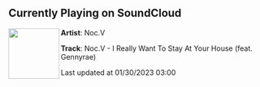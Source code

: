 ## Currently Playing on SoundCloud

[<img align="left" width="100" src="https://i1.sndcdn.com/artworks-pjzODfMMSsMQDXuU-JtrfPw-t500x500.jpg">](https://soundcloud.com/nocv/i-really-want-to-stay-at-your-house)

**Artist**: Noc.V 

**Track**: Noc.V - I Really Want To Stay At Your House (feat. Gennyrae)

Last updated at 01/30/2023 03:00
